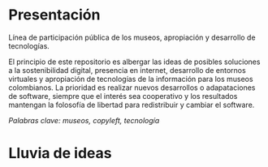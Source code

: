 # Presentación

Línea de participación pública de los museos, apropiación y desarrollo de tecnologías.

El principio de este repositorio es albergar las ideas de posibles soluciones a la sostenibilidad digital, presencia en internet, desarrollo de entornos virtuales y apropiación de tecnologías de la información para los museos colombianos. La prioridad es realizar nuevos desarrollos o adapataciones de software, siempre que el interés sea cooperativo y los resultados mantengan la folosofía de libertad para redistribuir y cambiar el software.

_Palabras clave: museos, copyleft, tecnología_

# Lluvia de ideas
